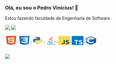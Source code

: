 ### Olá, eu sou o Pedro Vinícius! 👋

Estou fazendo faculdade de Engenharia de Software.

<div style="display: inline-block;">
  <a href="https://github.com/viniciuspdre">
  <img height="160em" src="https://github-readme-stats.vercel.app/api?username=viniciuspdre&show_icons=true&theme=dark&include_all_commits=true&count_private=true"/>
  <img height="160em" src="https://github-readme-stats.vercel.app/api/top-langs/?username=viniciuspdre&layout=compact&langs_count=7&theme=dark"/>
</div>
  
<div style="display: inline_block"><br>
  <img align="center" alt="Pedro-HTML" height="30" width="40" src="https://raw.githubusercontent.com/devicons/devicon/master/icons/html5/html5-original.svg">
  <img align="center" alt="Pedro-CSS" height="30" width="40" src="https://raw.githubusercontent.com/devicons/devicon/master/icons/css3/css3-original.svg">
  <img align="center" alt="Pedro-Python" height="30" width="40" src="https://raw.githubusercontent.com/devicons/devicon/master/icons/python/python-original.svg">
  <img align="center" alt="Pedro-Java" height="30" width="40" src="https://raw.githubusercontent.com/devicons/devicon/master/icons/java/java-original.svg">
  <img align="center" alt="Pedro-JavaScript" height="30" width="40" src="https://raw.githubusercontent.com/devicons/devicon/master/icons/javascript/javascript-original.svg">
  <img align="center" alt="Pedro-TypeScript" height="30" width="40" src="https://raw.githubusercontent.com/devicons/devicon/master/icons/typescript/typescript-original.svg">
  <img align="center" alt="Pedro-C" height="30" width="40" src="https://raw.githubusercontent.com/devicons/devicon/master/icons/c/c-original.svg">
  <!--<img align="center" alt="Pedro-GraphQL" height="30" width="40" src="https://raw.githubusercontent.com/devicons/devicon/master/icons/graphql/graphql-original.svg">-->
</div>
  
  ##
  
<div> 
  <a href="https://instagram.com/vinicius_pdre" target="_blank"><img src="https://img.shields.io/badge/-Instagram-%23E4405F?style=for-the-badge&logo=instagram&logoColor=white" target="_blank"></a>
</div>

